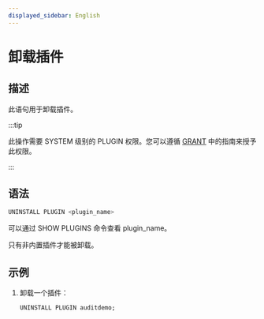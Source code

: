 ```yaml
---
displayed_sidebar: English
---
```


# 卸载插件

## 描述

此语句用于卸载插件。

:::tip

此操作需要 SYSTEM 级别的 PLUGIN 权限。您可以遵循 [GRANT](../account-management/GRANT.md) 中的指南来授予此权限。

:::

## 语法

```SQL
UNINSTALL PLUGIN <plugin_name>
```

可以通过 SHOW PLUGINS 命令查看 plugin_name。

只有非内置插件才能被卸载。

## 示例

1. 卸载一个插件：

   ```SQL
   UNINSTALL PLUGIN auditdemo;
   ```